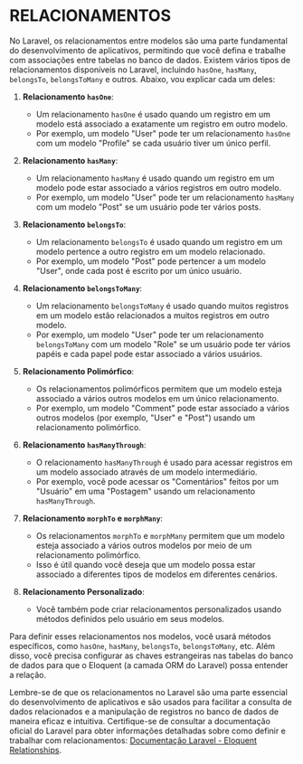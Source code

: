 # RELACIONAMENTOS
No Laravel, os relacionamentos entre modelos são uma parte fundamental do desenvolvimento de aplicativos, permitindo que você defina e trabalhe com associações entre tabelas no banco de dados. Existem vários tipos de relacionamentos disponíveis no Laravel, incluindo `hasOne`, `hasMany`, `belongsTo`, `belongsToMany` e outros. Abaixo, vou explicar cada um deles:

1. **Relacionamento `hasOne`**:
   - Um relacionamento `hasOne` é usado quando um registro em um modelo está associado a exatamente um registro em outro modelo.
   - Por exemplo, um modelo "User" pode ter um relacionamento `hasOne` com um modelo "Profile" se cada usuário tiver um único perfil.

2. **Relacionamento `hasMany`**:
   - Um relacionamento `hasMany` é usado quando um registro em um modelo pode estar associado a vários registros em outro modelo.
   - Por exemplo, um modelo "User" pode ter um relacionamento `hasMany` com um modelo "Post" se um usuário pode ter vários posts.

3. **Relacionamento `belongsTo`**:
   - Um relacionamento `belongsTo` é usado quando um registro em um modelo pertence a outro registro em um modelo relacionado.
   - Por exemplo, um modelo "Post" pode pertencer a um modelo "User", onde cada post é escrito por um único usuário.

4. **Relacionamento `belongsToMany`**:
   - Um relacionamento `belongsToMany` é usado quando muitos registros em um modelo estão relacionados a muitos registros em outro modelo.
   - Por exemplo, um modelo "User" pode ter um relacionamento `belongsToMany` com um modelo "Role" se um usuário pode ter vários papéis e cada papel pode estar associado a vários usuários.

5. **Relacionamento Polimórfico**:
   - Os relacionamentos polimórficos permitem que um modelo esteja associado a vários outros modelos em um único relacionamento.
   - Por exemplo, um modelo "Comment" pode estar associado a vários outros modelos (por exemplo, "User" e "Post") usando um relacionamento polimórfico.

6. **Relacionamento `hasManyThrough`**:
   - O relacionamento `hasManyThrough` é usado para acessar registros em um modelo associado através de um modelo intermediário.
   - Por exemplo, você pode acessar os "Comentários" feitos por um "Usuário" em uma "Postagem" usando um relacionamento `hasManyThrough`.

7. **Relacionamento `morphTo` e `morphMany`**:
   - Os relacionamentos `morphTo` e `morphMany` permitem que um modelo esteja associado a vários outros modelos por meio de um relacionamento polimórfico.
   - Isso é útil quando você deseja que um modelo possa estar associado a diferentes tipos de modelos em diferentes cenários.

8. **Relacionamento Personalizado**:
   - Você também pode criar relacionamentos personalizados usando métodos definidos pelo usuário em seus modelos.

Para definir esses relacionamentos nos modelos, você usará métodos específicos, como `hasOne`, `hasMany`, `belongsTo`, `belongsToMany`, etc. Além disso, você precisa configurar as chaves estrangeiras nas tabelas do banco de dados para que o Eloquent (a camada ORM do Laravel) possa entender a relação.

Lembre-se de que os relacionamentos no Laravel são uma parte essencial do desenvolvimento de aplicativos e são usados para facilitar a consulta de dados relacionados e a manipulação de registros no banco de dados de maneira eficaz e intuitiva. Certifique-se de consultar a documentação oficial do Laravel para obter informações detalhadas sobre como definir e trabalhar com relacionamentos: [Documentação Laravel - Eloquent Relationships](https://laravel.com/docs/eloquent-relationships).